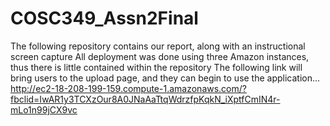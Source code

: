 # COSC349_Assn2Final
The following repository contains our report, along with an instructional screen capture 
All deployment was done using three Amazon instances, thus there is little contained within the repository
The following link will bring users to the upload page, and they can begin to use the application...
http://ec2-18-208-199-159.compute-1.amazonaws.com/?fbclid=IwAR1y3TCXzOur8A0JNaAaTtqWdrzfpKqkN_iXptfCmIN4r-mLo1n99jCX9vc
